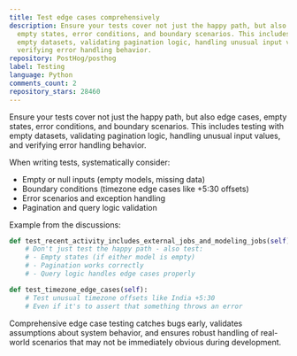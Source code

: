 ```yaml
---
title: Test edge cases comprehensively
description: Ensure your tests cover not just the happy path, but also edge cases,
  empty states, error conditions, and boundary scenarios. This includes testing with
  empty datasets, validating pagination logic, handling unusual input values, and
  verifying error handling behavior.
repository: PostHog/posthog
label: Testing
language: Python
comments_count: 2
repository_stars: 28460
---
```


Ensure your tests cover not just the happy path, but also edge cases, empty states, error conditions, and boundary scenarios. This includes testing with empty datasets, validating pagination logic, handling unusual input values, and verifying error handling behavior.

When writing tests, systematically consider:
- Empty or null inputs (empty models, missing data)
- Boundary conditions (timezone edge cases like +5:30 offsets)
- Error scenarios and exception handling
- Pagination and query logic validation

Example from the discussions:
```python
def test_recent_activity_includes_external_jobs_and_modeling_jobs(self):
    # Don't just test the happy path - also test:
    # - Empty states (if either model is empty)
    # - Pagination works correctly
    # - Query logic handles edge cases properly
```

```python
def test_timezone_edge_cases(self):
    # Test unusual timezone offsets like India +5:30
    # Even if it's to assert that something throws an error
```

Comprehensive edge case testing catches bugs early, validates assumptions about system behavior, and ensures robust handling of real-world scenarios that may not be immediately obvious during development.